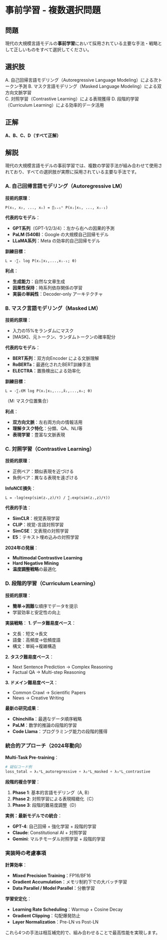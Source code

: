 # 事前学習 - 複数選択問題

## 問題
現代の大規模言語モデルの**事前学習**において採用されている主要な手法・戦略として正しいものをすべて選択してください。

## 選択肢
A. 自己回帰言語モデリング（Autoregressive Language Modeling）による次トークン予測
B. マスク言語モデリング（Masked Language Modeling）による双方向文脈学習  
C. 対照学習（Contrastive Learning）による表現獲得
D. 段階的学習（Curriculum Learning）による効率的データ活用

## 正解
**A、B、C、D（すべて正解）**

## 解説
現代の大規模言語モデルの事前学習では、複数の学習手法が組み合わせて使用されており、すべての選択肢が実際に採用されている主要な手法です。

### **A. 自己回帰言語モデリング（Autoregressive LM）**

**技術的原理**：
```
P(x₁, x₂, ..., xₙ) = ∏ᵢ₌₁ⁿ P(xᵢ|x₁, ..., xᵢ₋₁)
```

**代表的なモデル**：
- **GPT系列**（GPT-1/2/3/4）：左から右への因果的予測
- **PaLM (540B)**：Google の大規模自己回帰モデル
- **LLaMA系列**：Meta の効率的自己回帰モデル

**訓練目標**：
```
L = -∑ᵢ log P(xᵢ|x₁,...,xᵢ₋₁; θ)
```

**利点**：
- **生成能力**：自然な文章生成
- **因果性保持**：時系列依存関係の学習
- **実装の単純性**：Decoder-only アーキテクチャ

### **B. マスク言語モデリング（Masked LM）**

**技術的原理**：
- 入力の15%をランダムにマスク
- [MASK]、元トークン、ランダムトークンの確率配分

**代表的なモデル**：
- **BERT系列**：双方向Encoder による文脈理解
- **RoBERTa**：最適化されたBERT訓練手法
- **ELECTRA**：置換検出による効率化

**訓練目標**：
```
L = -∑ᵢ∈M log P(xᵢ|x₁,...,x̃ᵢ,...,xₙ; θ)
```
（M: マスク位置集合）

**利点**：
- **双方向文脈**：左右両方向の情報活用
- **理解タスク特化**：分類、QA、NLI等
- **表現学習**：豊富な文脈表現

### **C. 対照学習（Contrastive Learning）**

**技術的原理**：
- 正例ペア：類似表現を近づける
- 負例ペア：異なる表現を遠ざける

**InfoNCE損失**：
```
L = -log(exp(sim(z₊,z)/τ) / ∑ⱼexp(sim(zⱼ,z)/τ))
```

**代表的手法**：
- **SimCLR**：視覚表現学習
- **CLIP**：視覚-言語対照学習  
- **SimCSE**：文表現の対照学習
- **E5**：テキスト埋め込みの対照学習

**2024年の発展**：
- **Multimodal Contrastive Learning**
- **Hard Negative Mining**
- **温度調整戦略**の最適化

### **D. 段階的学習（Curriculum Learning）**

**技術的原理**：
- **簡単→困難**な順序でデータを提示
- 学習効率と安定性の向上

**実装戦略**：
**1. データ難易度ベース**：
- 文長：短文→長文
- 語彙：高頻度→低頻度語
- 構文：単純→複雑構造

**2. タスク難易度ベース**：
- Next Sentence Prediction → Complex Reasoning
- Factual QA → Multi-step Reasoning

**3. ドメイン難易度ベース**：
- Common Crawl → Scientific Papers
- News → Creative Writing

**最新の研究成果**：
- **Chinchilla**：最適なデータ順序戦略
- **PaLM**：数学的推論の段階的学習
- **Code Llama**：プログラミング能力の段階的獲得

### **統合的アプローチ（2024年動向）**

**Multi-Task Pre-training**：
```python
# 疑似コード例
loss_total = λ₁*L_autoregressive + λ₂*L_masked + λ₃*L_contrastive
```

**段階的複合学習**：
1. **Phase 1**: 基本的言語モデリング（A, B）
2. **Phase 2**: 対照学習による表現精緻化（C）
3. **Phase 3**: 段階的難易度調整（D）

**実例：最新モデルでの統合**：
- **GPT-4**: 自己回帰 + 強化学習 + 段階的学習
- **Claude**: Constitutional AI + 対照学習
- **Gemini**: マルチモーダル対照学習 + 段階的学習

### **実装時の考慮事項**

**計算効率**：
- **Mixed Precision Training**：FP16/BF16
- **Gradient Accumulation**：メモリ制約下での大バッチ学習
- **Data Parallel / Model Parallel**：分散学習

**学習安定化**：
- **Learning Rate Scheduling**：Warmup + Cosine Decay
- **Gradient Clipping**：勾配爆発防止
- **Layer Normalization**：Pre-LN vs Post-LN

これら4つの手法は相互補完的で、組み合わせることで最高性能を実現します。 